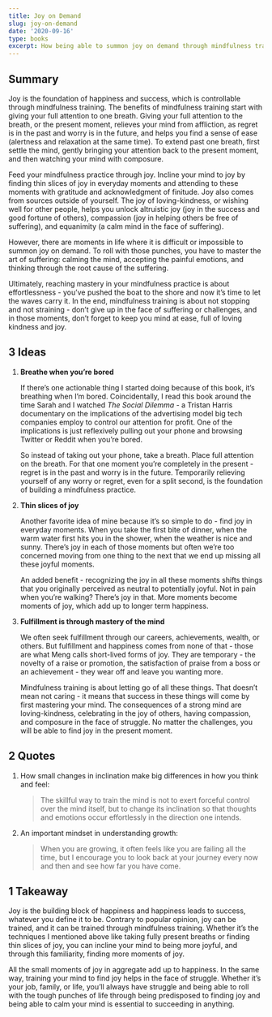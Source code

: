 ```yaml
---
title: Joy on Demand
slug: joy-on-demand
date: '2020-09-16'
type: books
excerpt: How being able to summon joy on demand through mindfulness training is the foundation of happiness and success.
---
```

## Summary

Joy is the foundation of happiness and success, which is controllable through mindfulness training. The benefits of mindfulness training start with giving your full attention to one breath. Giving your full attention to the breath, or the present moment, relieves your mind from affliction, as regret is in the past and worry is in the future, and helps you find a sense of ease (alertness and relaxation at the same time). To extend past one breath, first settle the mind, gently bringing your attention back to the present moment, and then watching your mind with composure.

Feed your mindfulness practice through joy. Incline your mind to joy by finding thin slices of joy in everyday moments and attending to these moments with gratitude and acknowledgment of finitude. Joy also comes from sources outside of yourself. The joy of loving-kindness, or wishing well for other people, helps you unlock altruistic joy (joy in the success and good fortune of others), compassion (joy in helping others be free of suffering), and equanimity (a calm mind in the face of suffering).

However, there are moments in life where it is difficult or impossible to summon joy on demand. To roll with those punches, you have to master the art of suffering: calming the mind, accepting the painful emotions, and thinking through the root cause of the suffering.

Ultimately, reaching mastery in your mindfulness practice is about effortlessness - you’ve pushed the boat to the shore and now it’s time to let the waves carry it. In the end, mindfulness training is about not stopping and not straining - don’t give up in the face of suffering or challenges, and in those moments, don’t forget to keep you mind at ease, full of loving kindness and joy.

## 3 Ideas

1. **Breathe when you’re bored**

    If there’s one actionable thing I started doing because of this book, it’s breathing when I’m bored. Coincidentally, I read this book around the time Sarah and I watched *The Social Dilemma* - a Tristan Harris documentary on the implications of the advertising model big tech companies employ to control our attention for profit. One of the implications is just reflexively pulling out your phone and browsing Twitter or Reddit when you’re bored.

    So instead of taking out your phone, take a breath. Place full attention on the breath. For that one moment you’re completely in the present - regret is in the past and worry is in the future. Temporarily relieving yourself of any worry or regret, even for a split second, is the foundation of building a mindfulness practice.

2. **Thin slices of joy**

    Another favorite idea of mine because it’s so simple to do - find joy in everyday moments. When you take the first bite of dinner, when the warm water first hits you in the shower, when the weather is nice and sunny. There’s joy in each of those moments but often we’re too concerned moving from one thing to the next that we end up missing all these joyful moments.

    An added benefit - recognizing the joy in all these moments shifts things that you originally perceived as neutral to potentially joyful. Not in pain when you’re walking? There’s joy in that. More moments become moments of joy, which add up to longer term happiness.

3. **Fulfillment is through mastery of the mind**

    We often seek fulfillment through our careers, achievements, wealth, or others. But fulfillment and happiness comes from none of that - those are what Meng calls short-lived forms of joy. They are temporary - the novelty of a raise or promotion, the satisfaction of praise from a boss or an achievement - they wear off and leave you wanting more.

    Mindfulness training is about letting go of all these things. That doesn’t mean not caring - it means that success in these things will come by first mastering your mind. The consequences of a strong mind are loving-kindness, celebrating in the joy of others, having compassion, and composure in the face of struggle. No matter the challenges, you will be able to find joy in the present moment.

## 2 Quotes

1. How small changes in inclination make big differences in how you think and feel:

    > The skillful way to train the mind is not to exert forceful control over the mind itself, but to change its inclination so that thoughts and emotions occur effortlessly in the direction one intends.

2. An important mindset in understanding growth:

    > When you are growing, it often feels like you are failing all the time, but I encourage you to look back at your journey every now and then and see how far you have come.

## 1 Takeaway

Joy is the building block of happiness and happiness leads to success, whatever you define it to be. Contrary to popular opinion, joy can be trained, and it can be trained through mindfulness training. Whether it’s the techniques I mentioned above like taking fully present breaths or finding thin slices of joy, you can incline your mind to being more joyful, and through this familiarity, finding more moments of joy.

All the small moments of joy in aggregate add up to happiness. In the same way, training your mind to find joy helps in the face of struggle. Whether it’s your job, family, or life, you’ll always have struggle and being able to roll with the tough punches of life through being predisposed to finding joy and being able to calm your mind is essential to succeeding in anything.